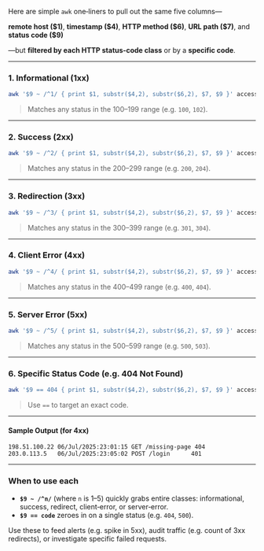 
Here are simple `awk` one‑liners to pull out the same five columns—

**remote host (\$1)**, 
**timestamp (\$4)**, 
**HTTP method (\$6)**, 
**URL path (\$7)**, and 
**status code (\$9)**

—but **filtered by each HTTP status‑code class** or by a **specific code**.

---

### 1. Informational (1xx)

```bash
awk '$9 ~ /^1/ { print $1, substr($4,2), substr($6,2), $7, $9 }' access.log
```

> Matches any status in the 100–199 range (e.g. `100`, `102`).

---

### 2. Success (2xx)

```bash
awk '$9 ~ /^2/ { print $1, substr($4,2), substr($6,2), $7, $9 }' access.log
```

> Matches any status in the 200–299 range (e.g. `200`, `204`).

---

### 3. Redirection (3xx)

```bash
awk '$9 ~ /^3/ { print $1, substr($4,2), substr($6,2), $7, $9 }' access.log
```

> Matches any status in the 300–399 range (e.g. `301`, `304`).

---

### 4. Client Error (4xx)

```bash
awk '$9 ~ /^4/ { print $1, substr($4,2), substr($6,2), $7, $9 }' access.log
```

> Matches any status in the 400–499 range (e.g. `400`, `404`).

---

### 5. Server Error (5xx)

```bash
awk '$9 ~ /^5/ { print $1, substr($4,2), substr($6,2), $7, $9 }' access.log
```

> Matches any status in the 500–599 range (e.g. `500`, `503`).

---

### 6. Specific Status Code (e.g. 404 Not Found)

```bash
awk '$9 == 404 { print $1, substr($4,2), substr($6,2), $7, $9 }' access.log
```

> Use `==` to target an exact code.

---

#### Sample Output (for 4xx)

```
198.51.100.22 06/Jul/2025:23:01:15 GET /missing-page 404
203.0.113.5   06/Jul/2025:23:05:02 POST /login      401
```

---

### When to use each

* **`$9 ~ /^n/`** (where `n` is 1–5) quickly grabs entire classes: informational, success, redirect, client‑error, or server‑error.
* **`$9 == code`** zeroes in on a single status (e.g. `404`, `500`).

Use these to feed alerts (e.g. spike in 5xx), audit traffic (e.g. count of 3xx redirects), or investigate specific failed requests.
